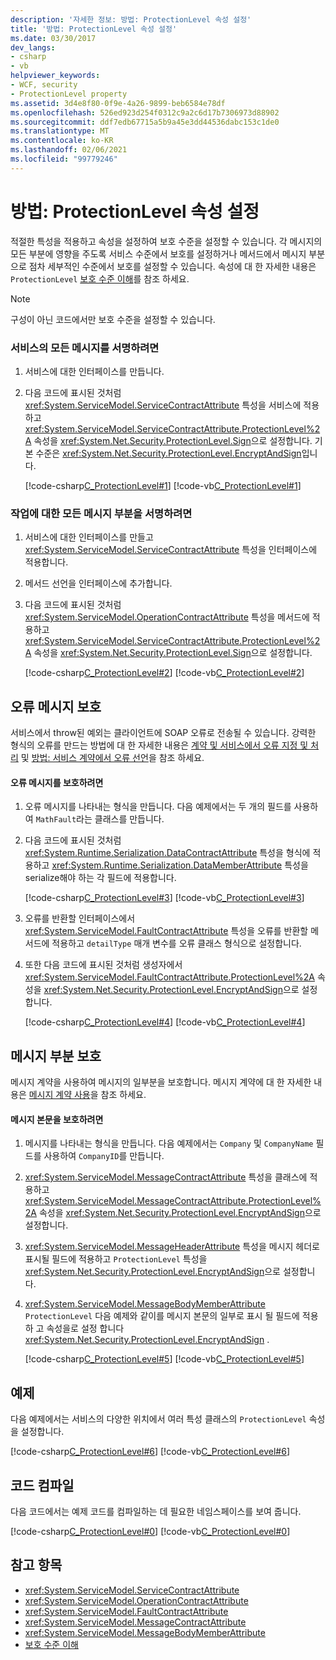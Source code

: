 ```yaml
---
description: '자세한 정보: 방법: ProtectionLevel 속성 설정'
title: '방법: ProtectionLevel 속성 설정'
ms.date: 03/30/2017
dev_langs:
- csharp
- vb
helpviewer_keywords:
- WCF, security
- ProtectionLevel property
ms.assetid: 3d4e8f80-0f9e-4a26-9899-beb6584e78df
ms.openlocfilehash: 526ed923d254f0312c9a2c6d17b7306973d88902
ms.sourcegitcommit: ddf7edb67715a5b9a45e3dd44536dabc153c1de0
ms.translationtype: MT
ms.contentlocale: ko-KR
ms.lasthandoff: 02/06/2021
ms.locfileid: "99779246"
---
```

# <a name="how-to-set-the-protectionlevel-property"></a>방법: ProtectionLevel 속성 설정

적절한 특성을 적용하고 속성을 설정하여 보호 수준을 설정할 수 있습니다. 각 메시지의 모든 부분에 영향을 주도록 서비스 수준에서 보호를 설정하거나 메서드에서 메시지 부분으로 점차 세부적인 수준에서 보호를 설정할 수 있습니다. 속성에 대 한 자세한 내용은 `ProtectionLevel` [보호 수준 이해](understanding-protection-level.md)를 참조 하세요.  
  
> [!NOTE]
> 구성이 아닌 코드에서만 보호 수준을 설정할 수 있습니다.  
  
### <a name="to-sign-all-messages-for-a-service"></a>서비스의 모든 메시지를 서명하려면  
  
1. 서비스에 대한 인터페이스를 만듭니다.  
  
2. 다음 코드에 표시된 것처럼 <xref:System.ServiceModel.ServiceContractAttribute> 특성을 서비스에 적용하고 <xref:System.ServiceModel.ServiceContractAttribute.ProtectionLevel%2A> 속성을 <xref:System.Net.Security.ProtectionLevel.Sign>으로 설정합니다. 기본 수준은 <xref:System.Net.Security.ProtectionLevel.EncryptAndSign>입니다.  
  
     [!code-csharp[C_ProtectionLevel#1](../../../samples/snippets/csharp/VS_Snippets_CFX/c_protectionlevel/cs/source.cs#1)]
     [!code-vb[C_ProtectionLevel#1](../../../samples/snippets/visualbasic/VS_Snippets_CFX/c_protectionlevel/vb/source.vb#1)]  
  
### <a name="to-sign-all-message-parts-for-an-operation"></a>작업에 대한 모든 메시지 부분을 서명하려면  
  
1. 서비스에 대한 인터페이스를 만들고 <xref:System.ServiceModel.ServiceContractAttribute> 특성을 인터페이스에 적용합니다.  
  
2. 메서드 선언을 인터페이스에 추가합니다.  
  
3. 다음 코드에 표시된 것처럼 <xref:System.ServiceModel.OperationContractAttribute> 특성을 메서드에 적용하고 <xref:System.ServiceModel.ServiceContractAttribute.ProtectionLevel%2A> 속성을 <xref:System.Net.Security.ProtectionLevel.Sign>으로 설정합니다.  
  
     [!code-csharp[C_ProtectionLevel#2](../../../samples/snippets/csharp/VS_Snippets_CFX/c_protectionlevel/cs/source.cs#2)]
     [!code-vb[C_ProtectionLevel#2](../../../samples/snippets/visualbasic/VS_Snippets_CFX/c_protectionlevel/vb/source.vb#2)]  
  
## <a name="protecting-fault-messages"></a>오류 메시지 보호  

 서비스에서 throw된 예외는 클라이언트에 SOAP 오류로 전송될 수 있습니다. 강력한 형식의 오류를 만드는 방법에 대 한 자세한 내용은 [계약 및 서비스에서 오류 지정 및 처리](specifying-and-handling-faults-in-contracts-and-services.md) 및 [방법: 서비스 계약에서 오류 선언](how-to-declare-faults-in-service-contracts.md)을 참조 하세요.  
  
#### <a name="to-protect-a-fault-message"></a>오류 메시지를 보호하려면  
  
1. 오류 메시지를 나타내는 형식을 만듭니다. 다음 예제에서는 두 개의 필드를 사용하여 `MathFault`라는 클래스를 만듭니다.  
  
2. 다음 코드에 표시된 것처럼 <xref:System.Runtime.Serialization.DataContractAttribute> 특성을 형식에 적용하고 <xref:System.Runtime.Serialization.DataMemberAttribute> 특성을 serialize해야 하는 각 필드에 적용합니다.  
  
     [!code-csharp[C_ProtectionLevel#3](../../../samples/snippets/csharp/VS_Snippets_CFX/c_protectionlevel/cs/source.cs#3)]
     [!code-vb[C_ProtectionLevel#3](../../../samples/snippets/visualbasic/VS_Snippets_CFX/c_protectionlevel/vb/source.vb#3)]  
  
3. 오류를 반환할 인터페이스에서 <xref:System.ServiceModel.FaultContractAttribute> 특성을 오류를 반환할 메서드에 적용하고 `detailType` 매개 변수를 오류 클래스 형식으로 설정합니다.  
  
4. 또한 다음 코드에 표시된 것처럼 생성자에서 <xref:System.ServiceModel.FaultContractAttribute.ProtectionLevel%2A> 속성을 <xref:System.Net.Security.ProtectionLevel.EncryptAndSign>으로 설정합니다.  
  
     [!code-csharp[C_ProtectionLevel#4](../../../samples/snippets/csharp/VS_Snippets_CFX/c_protectionlevel/cs/source.cs#4)]
     [!code-vb[C_ProtectionLevel#4](../../../samples/snippets/visualbasic/VS_Snippets_CFX/c_protectionlevel/vb/source.vb#4)]  
  
## <a name="protecting-message-parts"></a>메시지 부분 보호  

 메시지 계약을 사용하여 메시지의 일부분을 보호합니다. 메시지 계약에 대 한 자세한 내용은 [메시지 계약 사용](./feature-details/using-message-contracts.md)을 참조 하세요.  
  
#### <a name="to-protect-a-message-body"></a>메시지 본문을 보호하려면  
  
1. 메시지를 나타내는 형식을 만듭니다. 다음 예제에서는 `Company` 및 `CompanyName` 필드를 사용하여 `CompanyID`를 만듭니다.  
  
2. <xref:System.ServiceModel.MessageContractAttribute> 특성을 클래스에 적용하고 <xref:System.ServiceModel.MessageContractAttribute.ProtectionLevel%2A> 속성을 <xref:System.Net.Security.ProtectionLevel.EncryptAndSign>으로 설정합니다.  
  
3. <xref:System.ServiceModel.MessageHeaderAttribute> 특성을 메시지 헤더로 표시될 필드에 적용하고 `ProtectionLevel` 특성을 <xref:System.Net.Security.ProtectionLevel.EncryptAndSign>으로 설정합니다.  
  
4. <xref:System.ServiceModel.MessageBodyMemberAttribute> `ProtectionLevel` 다음 예제와 같이를 메시지 본문의 일부로 표시 될 필드에 적용 하 고 속성을로 설정 합니다 <xref:System.Net.Security.ProtectionLevel.EncryptAndSign> .  
  
     [!code-csharp[C_ProtectionLevel#5](../../../samples/snippets/csharp/VS_Snippets_CFX/c_protectionlevel/cs/source.cs#5)]
     [!code-vb[C_ProtectionLevel#5](../../../samples/snippets/visualbasic/VS_Snippets_CFX/c_protectionlevel/vb/source.vb#5)]  
  
## <a name="example"></a>예제  

 다음 예제에서는 서비스의 다양한 위치에서 여러 특성 클래스의 `ProtectionLevel` 속성을 설정합니다.  
  
 [!code-csharp[C_ProtectionLevel#6](../../../samples/snippets/csharp/VS_Snippets_CFX/c_protectionlevel/cs/source.cs#6)]
 [!code-vb[C_ProtectionLevel#6](../../../samples/snippets/visualbasic/VS_Snippets_CFX/c_protectionlevel/vb/source.vb#6)]  
  
## <a name="compiling-the-code"></a>코드 컴파일  

 다음 코드에서는 예제 코드를 컴파일하는 데 필요한 네임스페이스를 보여 줍니다.  
  
 [!code-csharp[C_ProtectionLevel#0](../../../samples/snippets/csharp/VS_Snippets_CFX/c_protectionlevel/cs/source.cs#0)]
 [!code-vb[C_ProtectionLevel#0](../../../samples/snippets/visualbasic/VS_Snippets_CFX/c_protectionlevel/vb/source.vb#0)]  
  
## <a name="see-also"></a>참고 항목

- <xref:System.ServiceModel.ServiceContractAttribute>
- <xref:System.ServiceModel.OperationContractAttribute>
- <xref:System.ServiceModel.FaultContractAttribute>
- <xref:System.ServiceModel.MessageContractAttribute>
- <xref:System.ServiceModel.MessageBodyMemberAttribute>
- [보호 수준 이해](understanding-protection-level.md)
